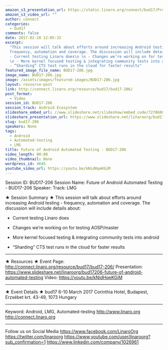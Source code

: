 ```yaml
---
amazon_s3_presentation_url: https://static.linaro.org/connect/bud17/Presentations/BUD17-206%20-%20Future%20of%20Android%20Testing%20Automation.pdf
amazon_s3_video_url: ""
author: connect
categories:
  - bud17
comments: false
date: 2017-02-28 12:05:32
excerpt:
  "This session will talk about efforts around increasing Android testing -
  frequency, automation and coverage. The discussion will include details about:\n
  - Current testing Linaro does\n \n - Changes we’re working on for testing AOSP/master\n
  \n - More kernel focused testing & integrating community tests into android\n \n
  - “Sharding” CTS test runs in the cloud for faster results"
featured_image_file_name: BUD17-206.jpg
image_name: BUD17-206.jpg
image: /assets/images/featured-images/BUD17-206.jpg
layout: resource-post
link: http://connect.linaro.org/resource/bud17/bud17-206/
post_format:
  - Video
session_id: BUD17-206
session_track: Android Ecosystem
slideshare_embed_url: //www.slideshare.net/slideshow/embed_code/72786001
slideshare_presentation_url: https://www.slideshare.net/linaroorg/bud17206-future-of-android-automated-testing
slug: bud17-206
speakers: None
tags:
  - Android
  - Automated-testing
  - LMG
title: Future of Android Automated Testing - BUD17-206
video_length: 00:00
video_thumbnail: None
wordpress_id: 4645
youtube_video_url: https://youtu.be/kNidHqeKGiM
---
```


Session ID: BUD17-206
Session Name: Future of Android Automated Testing - BUD17-206
Speaker:
Track: LMG

★ Session Summary ★
This session will talk about efforts around increasing Android testing - frequency, automation and coverage. The discussion will include details about:

- Current testing Linaro does

- Changes we’re working on for testing AOSP/master

- More kernel focused testing & integrating community tests into android

- “Sharding” CTS test runs in the cloud for faster results

---

★ Resources ★
Event Page: http://connect.linaro.org/resource/bud17/bud17-206/
Presentation: https://www.slideshare.net/linaroorg/bud17206-future-of-android-automated-testing
Video: https://youtu.be/kNidHqeKGiM

---

★ Event Details ★
bud17
6-10 March 2017
Corinthia Hotel, Budapest,
Erzsébet krt. 43-49,
1073 Hungary

---

Keyword: Android, LMG, Automated-testing
http://www.linaro.org
http://connect.linaro.org

---

Follow us on Social Media
https://www.facebook.com/LinaroOrg
https://twitter.com/linaroorg
https://www.youtube.com/user/linaroorg?sub_confirmation=1
https://www.linkedin.com/company/1026961
